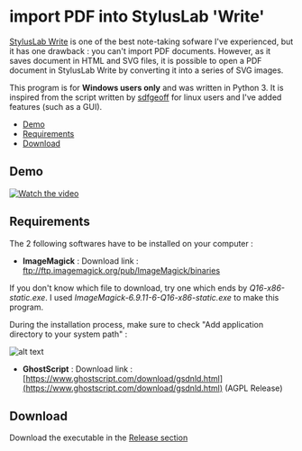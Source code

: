 # import PDF into StylusLab 'Write'

[StylusLab Write](http://www.styluslabs.com/) is one of the best note-taking sofware  I've experienced, but it has one drawback : you can't import PDF documents. However, as it saves document in HTML and SVG files, it is possible to open a PDF document in StylusLab Write by converting it into a series of SVG images.

This program is for **Windows users only** and was written in Python 3. It is inspired from the script written by [sdfgeoff](https://github.com/sdfgeoff/stylus_labs_pdf_converter) for linux users and I've added features (such as a GUI).


* [Demo](#demo)
* [Requirements](#requirements)
* [Download](#download)

## Demo

[![Watch the video](https://i.imgur.com/HAOabaX.png)](https://vimeo.com/407703378)

## Requirements

The 2 following softwares have to be installed on your computer :

* __ImageMagick__ : Download link : ftp://ftp.imagemagick.org/pub/ImageMagick/binaries

If you don't know which file to download, try one which ends by *Q16-x86-static.exe*. I used *ImageMagick-6.9.11-6-Q16-x86-static.exe* to make this program.

During the installation process, make sure to check "Add application directory to your system path" :

![alt text](https://i.imgur.com/SaDPh38.jpg)

* __GhostScript__ : Download link : [https://www.ghostscript.com/download/gsdnld.html](https://www.ghostscript.com/download/gsdnld.html) (AGPL Release)

## Download

Download the executable in the [Release section](https://github.com/hello-d4n/import_PDF_into_StylusLab_Write/releases)
